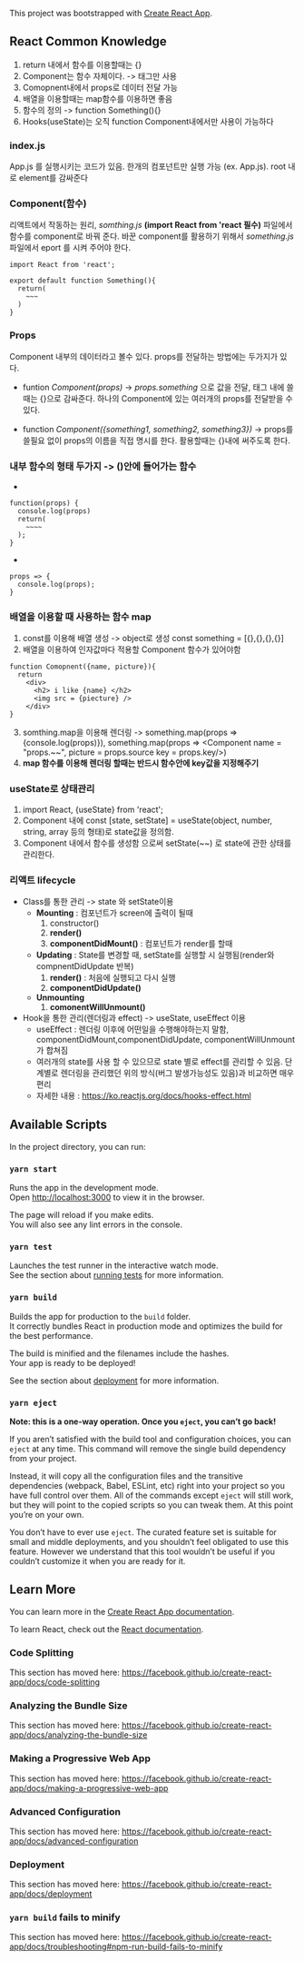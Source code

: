 This project was bootstrapped with [Create React App](https://github.com/facebook/create-react-app).

## React Common Knowledge
1. return 내에서 함수를 이용할때는 {}
2. Component는 함수 자체이다. -> 태그만 사용
3. Comopnent내에서 props로 데이터 전달 가능
4. 배열을 이용할때는 map함수를 이용하면 좋음
5. 함수의 정의 -> function Something(){}
6. Hooks(useState)는 오직 function Component내에서만 사용이 가능하다

### index.js

App.js 를 실행시키는 코드가 있음. 한개의 컴포넌트만 실행 가능 (ex. App.js). root 내로 element를 감싸준다

### Component(함수)

리액트에서 작동하는 원리, *somthing.js* **(import React from 'react 필수)** 파일에서 함수를 component로 바꿔 준다.
바꾼 component를 활용하기 위해서 *something.js*파일에서 eport 를 시켜 주어야 한다.

```
import React from 'react';

export default function Something(){
  return(
    ~~~
  )
}

```

### Props

Component 내부의 데이터라고 볼수 있다. props를 전달하는 방법에는 두가지가 있다. 

* funtion *Component(props)* -> *props.something* 으로 값을 전달, 태그 내에 쓸때는 {}으로 감싸준다. 하나의 Component에 있는 여러개의 props를 전달받을 수 있다. 

* function *Component({something1, something2, something3})* -> props를 쓸필요 없이 props의 이름을 직접 명시를 한다. 활용할때는 {}내에 써주도록 한다.

### 내부 함수의 형태 두가지 -> ()안에 들어가는 함수
* 
```
function(props) {
  console.log(props)
  return(
    ~~~~
  );
}
```

*
```
props => {
  console.log(props);
}
```

### 배열을 이용할 때 사용하는 함수 map
1. const를 이용해 배열 생성 -> object로 생성 const something = [{},{},{},{}]
2. 배열을 이용하여 인자값마다 적용할 Component 함수가 있어야함 
```
function Comopnent({name, picture}){
  return
    <div>
      <h2> i like {name} </h2>
      <img src = {piecture} />
    </div>
}  
```
3. somthing.map을 이용해 렌더링 -> something.map(props => {console.log(props)}), something.map(props => <Component name = "props.~~", picture = props.source key = props.key/>)
4. **map 함수를 이용해 렌더링 할때는 반드시 함수안에 key값을 지정해주기**

### useState로 상태관리
1. import React, {useState} from 'react';
2. Component 내에 const [state, setState] = useState(object, number, string, array 등의 형태)로 state값을 정의함.
3. Component 내에서 함수를 생성함 으로써 setState(~~) 로 state에 관한 상태를 관리한다.

### 리액트 lifecycle 
* Class를 통한 관리 -> state 와 setState이용
  - **Mounting** : 컴포넌트가 screen에 출력이 될때
    1. constructor()
    1. **render()**
    1. **componentDidMount()** : 컴포넌트가 render를 할때
  - **Updating** : State를 변경할 때, setState를 실행할 시 실행됨(render와 compnentDidUpdate 반복)
    1. **render()** : 처음에 실행되고 다시 실행
    1. **componentDidUpdate()**
  - **Unmounting**
    1. **comonentWillUnmount()**
* Hook을 통한 관리(렌더링과 effect) -> useState, useEffect 이용
  - useEffect : 렌더링 이후에 어떤일을 수행해야하는지 말함, componentDidMount,componentDidUpdate, componentWillUnmount가 합쳐짐
  - 여러개의 state를 사용 할 수 있으므로 state 별로 effect를 관리할 수 있음. 단계별로 렌더링을 관리했던 위의 방식(버그 발생가능성도 있음)과 비교하면 매우 편리
  - 자세한 내용 : https://ko.reactjs.org/docs/hooks-effect.html


## Available Scripts

In the project directory, you can run:

### `yarn start`

Runs the app in the development mode.<br />
Open [http://localhost:3000](http://localhost:3000) to view it in the browser.

The page will reload if you make edits.<br />
You will also see any lint errors in the console.

### `yarn test`

Launches the test runner in the interactive watch mode.<br />
See the section about [running tests](https://facebook.github.io/create-react-app/docs/running-tests) for more information.

### `yarn build`

Builds the app for production to the `build` folder.<br />
It correctly bundles React in production mode and optimizes the build for the best performance.

The build is minified and the filenames include the hashes.<br />
Your app is ready to be deployed!

See the section about [deployment](https://facebook.github.io/create-react-app/docs/deployment) for more information.

### `yarn eject`

**Note: this is a one-way operation. Once you `eject`, you can’t go back!**

If you aren’t satisfied with the build tool and configuration choices, you can `eject` at any time. This command will remove the single build dependency from your project.

Instead, it will copy all the configuration files and the transitive dependencies (webpack, Babel, ESLint, etc) right into your project so you have full control over them. All of the commands except `eject` will still work, but they will point to the copied scripts so you can tweak them. At this point you’re on your own.

You don’t have to ever use `eject`. The curated feature set is suitable for small and middle deployments, and you shouldn’t feel obligated to use this feature. However we understand that this tool wouldn’t be useful if you couldn’t customize it when you are ready for it.

## Learn More

You can learn more in the [Create React App documentation](https://facebook.github.io/create-react-app/docs/getting-started).

To learn React, check out the [React documentation](https://reactjs.org/).

### Code Splitting

This section has moved here: https://facebook.github.io/create-react-app/docs/code-splitting

### Analyzing the Bundle Size

This section has moved here: https://facebook.github.io/create-react-app/docs/analyzing-the-bundle-size

### Making a Progressive Web App

This section has moved here: https://facebook.github.io/create-react-app/docs/making-a-progressive-web-app

### Advanced Configuration

This section has moved here: https://facebook.github.io/create-react-app/docs/advanced-configuration

### Deployment

This section has moved here: https://facebook.github.io/create-react-app/docs/deployment

### `yarn build` fails to minify

This section has moved here: https://facebook.github.io/create-react-app/docs/troubleshooting#npm-run-build-fails-to-minify
